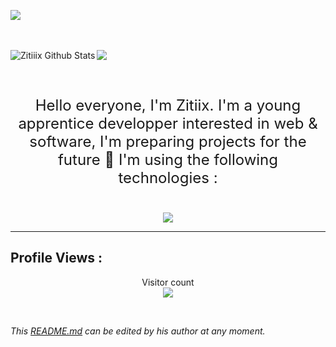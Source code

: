 <a href=""><img src="https://cdn.discordapp.com/attachments/853218430253006868/971511732486955028/github_no_cookie.0.jpg"  /></a>

<br/>
<br />
<img align="left" alt="Zitiiix Github Stats" src="https://github-readme-stats.vercel.app/api?username=Zitiiix&theme=dracula&show_icons=true&hide_border=true" />


<a href="https://github.com/Zitiiix">
  <img src="https://github-readme-stats.vercel.app/api/top-langs/?username=Zitiiix&theme=dracula">
</a>


<br />
<br />
<br />


<p align="center" style="font-size: 24px;">Hello everyone, I'm Zitiix. I'm a young apprentice developper interested in web & software, I'm preparing projects for the future 🚀 I'm using the following technologies : </p>
<br />

<div align="center">
 <a href="https://github.com/Zitiiix">
  <img src="https://skillicons.dev/icons?i=js,html,css,nodejs,python,cs,php,mysql,heroku,vscode,bots,git,linux&theme=light">
</a>
</div>

***

## Profile Views :
<p align="center"> 
  Visitor count<br>
  <img src="https://profile-counter.glitch.me/Zitiiix/count.svg" />
</p>

<br/>

_This [README.md](https://github.com/Zitiiix/Zitiiix "README.md") can be edited by his author at any moment._

